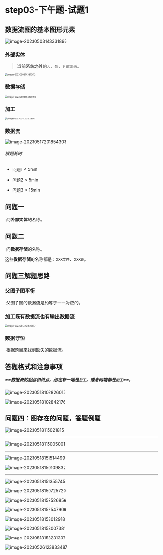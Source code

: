 # step03-下午题-试题1

## 数据流图的基本图形元素

![image-20230503143331895](step03-下午题-试题1.assets/image-20230503143331895.png)



### 外部实体

> ​		**当前系统之外**的`人`、`物`、`外部系统`。

<img src="step03-下午题-试题1.assets/image-20230503143810912.png" alt="image-20230503143810912" style="zoom:50%;" />





### 数据存储

<img src="step03-下午题-试题1.assets/image-20230503144104969.png" alt="image-20230503144104969" style="zoom:50%;" />



### 加工

<img src="step03-下午题-试题1-数据流图-NO.assets/image-20230517201629877.png" alt="image-20230517201629877" style="zoom:50%;" />



### 数据流

![image-20230517201854303](step03-下午题-试题1-数据流图-NO.assets/image-20230517201854303.png)

###### 解题耗时

- 问题1  <  5min

- 问题2  <  5min

- 问题3  <  15min



## 问题一

​		问**外部实体**的名称。



## 问题二

​		问**数据存储**的名称。

​		这些**数据存储**的名称都是：`XXX文件`、`XXX表`。



## 问题三解题思路

### 父图子图平衡

​		父图子图的数据流是约等于一一对应的。



### 加工既有数据流也有输出数据流

<img src="step03-下午题-试题1-数据流图-NO.assets/image-20230517201629877.png" alt="image-20230517201629877" style="zoom:50%;" />



### 数据守恒

​		根据题目来找到缺失的数据流。





## 答题格式和注意事项

##### ==数据流的**起点**和**终点**，必定有一端是`加工`，或者两端都是`加工`==。

![image-20230518102826015](step03-下午题-试题1-数据流图.assets/image-20230518102826015.png)

![image-20230518102842176](step03-下午题-试题1-数据流图.assets/image-20230518102842176.png)







## 问题四：图存在的问题，答题例题

![image-20230518115021815](step03-下午题-试题1-数据流图.assets/image-20230518115021815.png)

---

![image-20230518115005001](step03-下午题-试题1-数据流图.assets/image-20230518115005001.png)

---

![image-20230518151514499](step03-下午题-试题1-数据流图.assets/image-20230518151514499.png)

![image-20230518150109832](step03-下午题-试题1-数据流图.assets/image-20230518150109832.png)

---

![image-20230518151355745](step03-下午题-试题1-数据流图.assets/image-20230518151355745.png)

![image-20230518150725720](step03-下午题-试题1-数据流图.assets/image-20230518150725720.png)





![image-20230518152526856](step03-下午题-试题1-数据流图.assets/image-20230518152526856.png)



![image-20230518152547906](step03-下午题-试题1-数据流图.assets/image-20230518152547906.png)







![image-20230518153012918](step03-下午题-试题1-数据流图.assets/image-20230518153012918.png)

![image-20230518153007381](step03-下午题-试题1-数据流图.assets/image-20230518153007381.png)





![image-20230518153231397](step03-下午题-试题1-数据流图.assets/image-20230518153231397.png)



![image-20230526123833487](step03-下午题-试题1-数据流图.assets/image-20230526123833487.png)


